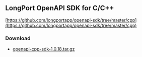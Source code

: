 ## LongPort OpenAPI SDK for C/C++

[https://github.com/longportapp/openapi-sdk/tree/master/cpp](https://github.com/longportapp/openapi-sdk/tree/master/cpp)

### Download

- [openapi-cpp-sdk-1.0.18.tar.gz](https://static.lbkrs.com/openapi-sdk/openapi-cpp-sdk-1.0.18.tar.gz)
